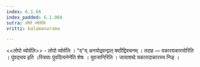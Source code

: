 ```yaml
---
index: 6.1.66
index_padded: 6.1.066
sutra: लोपो व्योर्वलि
vritti: balamanorama

---
```

<<लोपो व्योर्वलि>> - लोपो व्योर्वलि । "व्"य् अनयोद्र्वन्द्वात् षष्ठीद्विवचनम् । तदाह — वकारयकारयोरिति । पुंवद्भाव इति ।स्त्रियाः पुंवदि॑त्यनेने॑ति शेषः । युवजानिरिति । जायाशब्दे यकारादाकारस्य निङ् । 